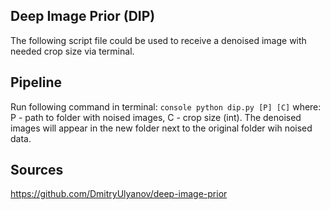## Deep Image Prior (DIP)
The following script file could be used to receive a denoised image with needed crop size via terminal.

## Pipeline
Run following command in terminal:
```console python dip.py [P] [C]```
where: P - path to folder with noised images, C - crop size (int).
The denoised images will appear in the new folder next to the original folder wih noised data.

## Sources
https://github.com/DmitryUlyanov/deep-image-prior



